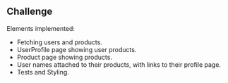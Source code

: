 ## Challenge

Elements implemented:
- Fetching users and products.
- UserProfile page showing user products.
- Product page showing products.
- User names attached to their products, with links to their profile page.
- Tests and Styling.